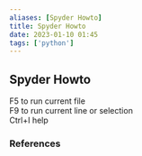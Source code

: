 ```yaml
---
aliases: [Spyder Howto]
title: Spyder Howto
date: 2023-01-10 01:45
tags: ['python']
---
```


## Spyder Howto

F5 to run current file  
F9 to run current line or selection  
Ctrl+I help

### References
